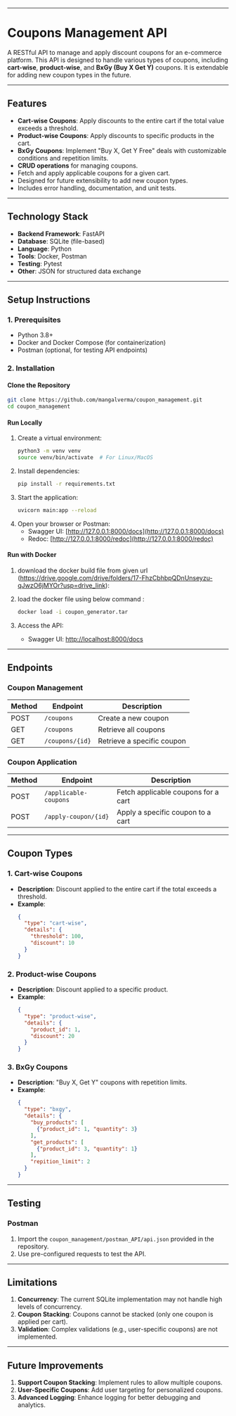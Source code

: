 
---

# Coupons Management API

A RESTful API to manage and apply discount coupons for an e-commerce platform. This API is designed to handle various types of coupons, including **cart-wise**, **product-wise**, and **BxGy (Buy X Get Y)** coupons. It is extendable for adding new coupon types in the future.

---

## Features

- **Cart-wise Coupons**: Apply discounts to the entire cart if the total value exceeds a threshold.
- **Product-wise Coupons**: Apply discounts to specific products in the cart.
- **BxGy Coupons**: Implement "Buy X, Get Y Free" deals with customizable conditions and repetition limits.
- **CRUD operations** for managing coupons.
- Fetch and apply applicable coupons for a given cart.
- Designed for future extensibility to add new coupon types.
- Includes error handling, documentation, and unit tests.

---

## Technology Stack

- **Backend Framework**: FastAPI
- **Database**: SQLite (file-based)
- **Language**: Python
- **Tools**: Docker, Postman
- **Testing**: Pytest
- **Other**: JSON for structured data exchange

---

## Setup Instructions

### **1. Prerequisites**
- Python 3.8+
- Docker and Docker Compose (for containerization)
- Postman (optional, for testing API endpoints)

### **2. Installation**

#### **Clone the Repository**
```bash
git clone https://github.com/mangalverma/coupon_management.git
cd coupon_management
```

#### **Run Locally**
1. Create a virtual environment:
   ```bash
   python3 -m venv venv
   source venv/bin/activate  # For Linux/MacOS
   ```
2. Install dependencies:
   ```bash
   pip install -r requirements.txt
   ```
3. Start the application:
   ```bash
   uvicorn main:app --reload
   ```
4. Open your browser or Postman:
   - Swagger UI: [http://127.0.0.1:8000/docs](http://127.0.0.1:8000/docs)
   - Redoc: [http://127.0.0.1:8000/redoc](http://127.0.0.1:8000/redoc)

#### **Run with Docker**
1. download the docker build file from given url (https://drive.google.com/drive/folders/17-FhzCbhbpQDnUnseyzu-qJwzO6jMYOr?usp=drive_link):
   
2. load the docker file using below command :
   ```bash
   docker load -i coupon_generator.tar
   ```
3. Access the API:
   - Swagger UI: [http://localhost:8000/docs](http://localhost:8000/docs)

---

## Endpoints

### **Coupon Management**
| Method | Endpoint       | Description                  |
|--------|----------------|------------------------------|
| POST   | `/coupons`     | Create a new coupon          |
| GET    | `/coupons`     | Retrieve all coupons         |
| GET    | `/coupons/{id}`| Retrieve a specific coupon   |


### **Coupon Application**
| Method | Endpoint                | Description                      |
|--------|-------------------------|----------------------------------|
| POST   | `/applicable-coupons`   | Fetch applicable coupons for a cart |
| POST   | `/apply-coupon/{id}`    | Apply a specific coupon to a cart |

---

## Coupon Types

### **1. Cart-wise Coupons**
- **Description**: Discount applied to the entire cart if the total exceeds a threshold.
- **Example**:
  ```json
  {
    "type": "cart-wise",
    "details": {
      "threshold": 100,
      "discount": 10
    }
  }
  ```

### **2. Product-wise Coupons**
- **Description**: Discount applied to a specific product.
- **Example**:
  ```json
  {
    "type": "product-wise",
    "details": {
      "product_id": 1,
      "discount": 20
    }
  }
  ```

### **3. BxGy Coupons**
- **Description**: "Buy X, Get Y" coupons with repetition limits.
- **Example**:
  ```json
  {
    "type": "bxgy",
    "details": {
      "buy_products": [
        {"product_id": 1, "quantity": 3}
      ],
      "get_products": [
        {"product_id": 3, "quantity": 1}
      ],
      "repition_limit": 2
    }
  }
  ```

---

## Testing

### **Postman**
1. Import the `coupon_management/postman_API/api.json` provided in the repository.
2. Use pre-configured requests to test the API.

---

## Limitations

1. **Concurrency**: The current SQLite implementation may not handle high levels of concurrency.
2. **Coupon Stacking**: Coupons cannot be stacked (only one coupon is applied per cart).
3. **Validation**: Complex validations (e.g., user-specific coupons) are not implemented.

---

## Future Improvements

1. **Support Coupon Stacking**: Implement rules to allow multiple coupons.
2. **User-Specific Coupons**: Add user targeting for personalized coupons.
3. **Advanced Logging**: Enhance logging for better debugging and analytics.


